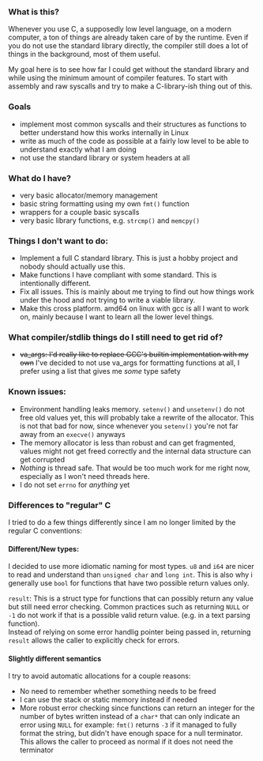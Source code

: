 ### What is this?

Whenever you use C, a supposedly low level language, on a modern computer, a ton of things are already taken care of by the runtime. 
Even if you do not use the standard library directly, the compiler still does a lot of things in the background, most of them useful.

My goal here is to see how far I could get without the standard library and while using the minimum amount of compiler features. 
To start with assembly and raw syscalls and try to make a C-library-ish thing out of this.

### Goals

- implement most common syscalls and their structures as functions to better understand how this works internally in Linux
- write as much of the code as possible at a fairly low level to be able to understand exactly what I am doing
- not use the standard library or system headers at all


### What do I have?
- very basic allocator/memory management
- basic string formatting using my own `fmt()` function
- wrappers for a couple basic syscalls
- very basic library functions, e.g. `strcmp()` and `memcpy()`

### Things I don't want to do:
- Implement a full C standard library. This is just a hobby project and nobody should actually use this.
- Make functions I have compliant with some standard. This is intentionally different.
- Fix all issues. This is mainly about me trying to find out how things work under the hood and not trying to write a viable library.
- Make this cross platform. amd64 on linux with gcc is all I want to work on, mainly because I want to learn all the lower level things.


### What compiler/stdlib things do I still need to get rid of?

- ~~va_args: I'd really like to replace GCC's builtin implementation with my own~~ I've decided to not use va_args for formatting functions at all, I prefer using a list that gives me *some* type safety

### Known issues:
- Environment handling leaks memory. `setenv()` and `unsetenv()` do not free old values yet, this will probably take a rewrite of the allocator.
This is not that bad for now, since whenever you `setenv()` you're not far away from an `execve()` anyways
- The memory allocator is less than robust and can get fragmented, values might not get freed correctly and the internal data structure can get corrupted
- *Nothing* is thread safe. That would be too much work for me right now, especially as I won't need threads here.
- I do not set `errno` for *anything* yet

### Differences to "regular" C

I tried to do a few things differently since I am no longer limited by the regular C conventions:
#### Different/New types: 

I decided to use more idiomatic naming for most types. `u8` and `i64` are nicer to read and understand than `unsigned char` and `long int`. 
This is also why i generally use `bool` for functions that have two possible return values only.

`result`: This is a struct type for functions that can possibly return any value but still need error checking. Common practices such as returning `NULL` or `-1` do not work if that is a possible valid return value.
(e.g. in a text parsing function).  
Instead of relying on some error handlig pointer being passed in, returning `result` allows the caller to explicitly check for errors.



#### Slightly different semantics

I try to avoid automatic allocations for a couple reasons:
- No need to remember whether something needs to be freed
- I can use the stack or static memory instead if needed
- More robust error checking since functions can return an integer for the number of bytes written instead of a `char*` that can only indicate an error using `NULL`
for example: `fmt()` returns `-3` if it managed to fully format the string, but didn't have enough space for a null terminator. This allows the caller to proceed as normal if it does not need the terminator

